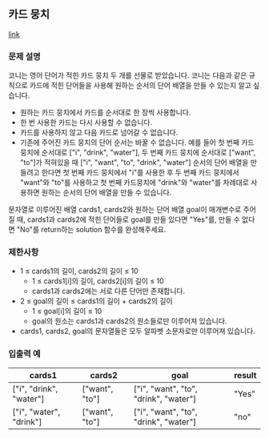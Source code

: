 ## 카드 뭉치

[link](https://school.programmers.co.kr/learn/courses/30/lessons/159994)

### 문제 설명
코니는 영어 단어가 적힌 카드 뭉치 두 개를 선물로 받았습니다. 코니는 다음과 같은 규칙으로 카드에 적힌 단어들을 사용해 원하는 순서의 단어 배열을 만들 수 있는지 알고 싶습니다.

* 원하는 카드 뭉치에서 카드를 순서대로 한 장씩 사용합니다.
* 한 번 사용한 카드는 다시 사용할 수 없습니다.
* 카드를 사용하지 않고 다음 카드로 넘어갈 수 없습니다.
* 기존에 주어진 카드 뭉치의 단어 순서는 바꿀 수 없습니다.
예를 들어 첫 번째 카드 뭉치에 순서대로 ["i", "drink", "water"], 두 번째 카드 뭉치에 순서대로 ["want", "to"]가 적혀있을 때 ["i", "want", "to", "drink", "water"] 순서의 단어 배열을 만들려고 한다면 첫 번째 카드 뭉치에서 "i"를 사용한 후 두 번째 카드 뭉치에서 "want"와 "to"를 사용하고 첫 번째 카드뭉치에 "drink"와 "water"를 차례대로 사용하면 원하는 순서의 단어 배열을 만들 수 있습니다.

문자열로 이루어진 배열 cards1, cards2와 원하는 단어 배열 goal이 매개변수로 주어질 때, cards1과 cards2에 적힌 단어들로 goal를 만들 있다면 "Yes"를, 만들 수 없다면 "No"를 return하는 solution 함수를 완성해주세요.

### 제한사항
* 1 ≤ cards1의 길이, cards2의 길이 ≤ 10
  * 1 ≤ cards1[i]의 길이, cards2[i]의 길이 ≤ 10
  * cards1과 cards2에는 서로 다른 단어만 존재합니다.
* 2 ≤ goal의 길이 ≤ cards1의 길이 + cards2의 길이
  * 1 ≤ goal[i]의 길이 ≤ 10
  * goal의 원소는 cards1과 cards2의 원소들로만 이루어져 있습니다.
* cards1, cards2, goal의 문자열들은 모두 알파벳 소문자로만 이루어져 있습니다.

### 입출력 예
|cards1|	cards2	|goal|	result|
|-|-|-|-|
|["i", "drink", "water"]	|["want", "to"]	|["i", "want", "to", "drink", "water"]	|"Yes"|
|["i", "water", "drink"]	|["want", "to"]|	["i", "want", "to", "drink", "water"]	|"no"|
